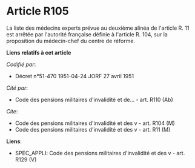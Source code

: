 # Article R105

La liste des médecins experts prévue au deuxième alinéa de l'article R. 11 est arrêtée par l'autorité française définie à
l'article R. 104, sur la proposition du médecin-chef du centre de réforme.

**Liens relatifs à cet article**

_Codifié par_:

  - Décret n°51-470 1951-04-24 JORF 27 avril 1951

_Cité par_:

  - Code des pensions militaires d'invalidité et de... - art. R110 (Ab)

_Cite_:

  - Code des pensions militaires d'invalidité et des v - art. R104 (M)
  - Code des pensions militaires d'invalidité et des v - art. R11 (M)

**Liens**:

  - SPEC_APPLI: Code des pensions militaires d'invalidité et des v - art. R129 (V)
